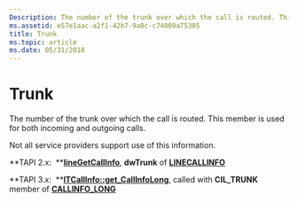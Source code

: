 ```yaml
---
Description: The number of the trunk over which the call is routed. This member is used for both incoming and outgoing calls.
ms.assetid: e57e1aac-a2f1-42b7-9a0c-c74009a75305
title: Trunk
ms.topic: article
ms.date: 05/31/2018
---
```


# Trunk

The number of the trunk over which the call is routed. This member is used for both incoming and outgoing calls.

Not all service providers support use of this information.

**TAPI 2.x:  **[**lineGetCallInfo**](https://msdn.microsoft.com/library/ms735720(v=VS.85).aspx), **dwTrunk** of [**LINECALLINFO**](https://msdn.microsoft.com/library/ms735527(v=VS.85).aspx)

**TAPI 3.x:  **[**ITCallInfo::get\_CallInfoLong**](/windows/desktop/api/tapi3if/nf-tapi3if-itcallinfo-get_callinfolong), called with **CIL\_TRUNK** member of [**CALLINFO\_LONG**](/windows/desktop/api/Tapi3if/ne-tapi3if-callinfo_long)

 

 



